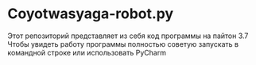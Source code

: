# Coyotwasyaga-robot.py
Этот репозиторий представляет из себя код программы на пайтон 3.7 
Чтобы увидеть работу программы полностью советую запускать в командной строке или использовать PyCharm
